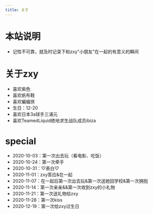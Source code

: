 ```yaml
---
title: 关于
---
```


# 本站说明
- 记性不可靠，就及时记录下和zxy"小朋友"在一起的有意义的瞬间

# 关于zxy
- 喜欢紫色
- 喜欢帆布鞋
- 喜欢蝙蝠侠
- 生日：12-20
- 喜欢日本3a球手三浦元
- 喜欢TeamedLiquid绝地求生战队成员ibiza

# special
- 2020-10-03：第一次出去玩（看电影、吃饭）
- 2020-10-24：第一次牵手
- 2020-10-31：♡表白♡
- 2020-11-01：zxy答应&在一起
- 2020-11-07：在一起后第一次出去玩&第一次送她回学校&第一次拥抱
- 2020-11-14：第一次亲亲&&第一次收到zxy的小礼物
- 2020-11-21：第一次送礼物给zxy
- 2020-11-28：第一次kiss
- 2020-12-19：第一次给zxy过生日